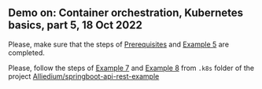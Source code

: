 ## Demo on: Container orchestration, Kubernetes basics, part 5, 18 Oct 2022

Please, make sure that the steps of [Prerequisites](https://github.com/Alliedium/springboot-api-rest-example/tree/master/.k8s#prerequisites) 
and 
[Example 5](https://github.com/Alliedium/springboot-api-rest-example/tree/master/.k8s/5-deployment-statefulset-configmap-secret) 
are completed.

Please, follow the steps of 
[Example 7](https://github.com/Alliedium/springboot-api-rest-example/tree/master/.k8s/7-cronjob-with-aws-s3)
and 
[Example 8](https://github.com/Alliedium/springboot-api-rest-example/tree/master/.k8s/8-pgadmin) 
from ```.k8s``` folder of the project 
[Alliedium/springboot-api-rest-example](https://github.com/Alliedium/springboot-api-rest-example/) 

